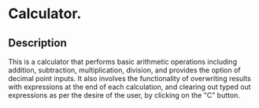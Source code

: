 # Calculator. 

## Description 

This is a calculator that performs basic arithmetic operations including addition, subtraction, multiplication, division, and provides the option of decimal point inputs. It also involves the functionality of overwriting results with expressions at the end of each calculation, and clearing out typed out expressions as per the desire of the user, by clicking on the "C" button. 
